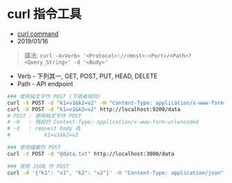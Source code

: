 # curl 指令工具

- [curl command](https://gist.github.com/subfuzion/08c5d85437d5d4f00e58)
- 2019/01/16

> 語法: `curl -X<Verb> '<Protocol>://<Host>:<Port>/<Path>?<Query_String>' -d '<Body>'`

- Verb - 下列其一, GET, POST, PUT, HEAD, DELETE
- Path - API endpoint

```sh
### 使用純文字作 POST (下兩者相同)
curl -X POST -d "k1=v1&k2=v2" -H "Content-Type: application/x-www-form-urlencoded" http://localhost:9200/data
curl -X POST -d "k1=v1&k2=v2" http://localhost:9200/data
# POST : 使用純文字作 POST
# -H   : 預設的 Content-Type: application/x-www-form-urlencoded
# -d   : request body 為
#           k1=v1&k2=v2

### 使用檔案作 POST
curl -X POST -d "@data.txt" http://localhost:3000/data

### 使用 JSON 作 POST
curl -d '{"k1": "v1", "k2": "v2"}' -H "Content-Type: application/json" -X http://localhost:8000/data

```